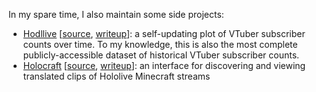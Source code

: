 In my spare time, I also maintain some side projects:

- [Hodllive](/hodllive) [[source](https://github.com/Speculative/hodllive), [writeup](/blog/hodllive)]: a self-updating plot of VTuber subscriber counts over time. To my knowledge, this is also the most complete publicly-accessible dataset of historical VTuber subscriber counts.
- [Holocraft](/holocraft) [[source](https://github.com/Speculative/holocraft), [writeup](/blog/holocraft)]: an interface for discovering and viewing translated clips of Hololive Minecraft streams
